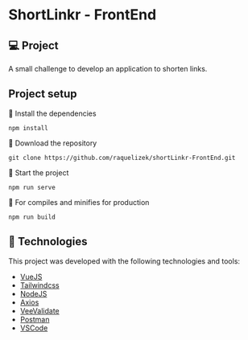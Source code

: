 # ShortLinkr - FrontEnd 

## 💻 Project
A small challenge to develop an application to shorten links.

## Project setup
📌 Install the dependencies
```
npm install
```
📌 Download the repository
```
git clone https://github.com/raquelizek/shortLinkr-FrontEnd.git
```

📌 Start the project
```
npm run serve
```

📌 For compiles and minifies for production
```
npm run build
```


## 🚀 Technologies

This project was developed with the following technologies and tools:

- [VueJS](vuejs.org/)
- [Tailwindcss](https://tailwindcss.com/)
- [NodeJS](https://nodejs.org/en/)
- [Axios](https://axios-http.com/ptbr/docs/intro)
- [VeeValidate](https://vee-validate.logaretm.com/v4/)
- [Postman](https://www.postman.com/)
- [VSCode](https://code.visualstudio.com/https://aws.amazon.com/pt/s3)

<br>
